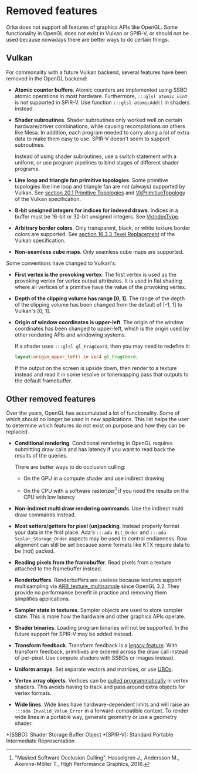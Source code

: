# Removed features

Orka does not support all features of graphics APIs like OpenGL.
Some functionality in OpenGL does not exist in Vulkan or SPIR-V,
or should not be used because nowadays there are better ways to
do certain things.

## Vulkan

For commonality with a future Vulkan backend, several features have been
removed in the OpenGL backend:

- **Atomic counter buffers**.
  Atomic counters are implemented using SSBO atomic operations in most
  hardware. Furthermore, `:::glsl atomic_uint` is not supported in SPIR-V.
  Use function `:::glsl atomicAdd()` in shaders instead.

- **Shader subroutines**.
    Shader subroutines only worked well on certain hardware/driver
    combinations, while causing recompilations on others like Mesa. In
    addition, each program needed to carry along a lot of extra data to make
    them easy to use. SPIR-V doesn't seem to support subroutines.

    Instead of using shader subroutines, use a switch statement with a
    uniform, or use program pipelines to bind stages of different shader
    programs.

- **Line loop and triangle fan primitive topologies**.
  Some primitive topologies like line loop and triangle fan are not
  (always) supported by Vulkan.
  See [section 20.1 Primitive Topologies][url-vulkan-spec-primitive-topologies]
  and [VkPrimitiveTopology][url-vkprimitivetopology] of the Vulkan specification.

- **8-bit unsigned integers for indices for indexed draws**.
  Indices in a buffer must be 16-bit or 32-bit unsigned integers.
  See [VkIndexType][url-vkindextype].

- **Arbitrary border colors**.
  Only transparent, black, or white texture border colors are supported.
  See [section 16.3.3 Texel Replacement][url-vulkans-spec-border-colors]
  of the Vulkan specification.

- **Non-seamless cube maps**.
  Only seamless cube maps are supported.

Some conventions have changed to Vulkan's:

- **First vertex is the provoking vertex**.
  The first vertex is used as the provoking vertex for vertex output
  attributes. It is used in flat shading where all vertices of a primitive
  have the value of the provoking vertex.

- **Depth of the clipping volume has range [0, 1]**.
  The range of the depth of the clipping volume has been changed from
  the default of [-1, 1] to Vulkan's [0, 1].

- **Origin of window coordinates is upper-left**.
    The origin of the window coordinates has been changed to upper-left,
    which is the origin used by other rendering APIs and windowing systems.

    If a shader uses `:::glsl gl_FragCoord`, then you may need to redefine it:

    ```glsl
    layout(origin_upper_left) in vec4 gl_FragCoord;
    ```

    If the output on the screen is upside down, then render to a texture
    instead and read it in some resolve or tonemapping pass that outputs
    to the default framebuffer.

## Other removed features

Over the years, OpenGL has accumulated a lot of functionality. Some of which
should no longer be used in new applications. This list helps the user
to determine which features do not exist on purpose and how they can be
replaced.

- **Conditional rendering**.
    Conditional rendering in OpenGL requires submitting draw calls and has
    latency if you want to read back the results of the queries.

    There are better ways to do occlusion culling:

    * On the GPU in a compute shader and use indirect drawing

    * On the CPU with a software rasterizer[^1] if you need the results on the
      CPU with low latency

- **Non-indirect multi draw rendering commands**.
  Use the indirect multi draw commands instead.

- **Most setters/getters for pixel (un)packing**.
  Instead properly format your data in the first place. Ada's `:::ada Bit_Order`
  and `:::ada Scalar_Storage_Order` aspects may be used to control endianness.
  Row alignment can still be set because some formats like KTX require
  data to be (not) packed.

- **Reading pixels from the framebuffer**.
  Read pixels from a texture attached to the framebuffer instead.

- **Renderbuffers**.
  Renderbuffers are useless because textures support multisampling via
  [ARB_texture_multisample][url-gl-ext-multisample] since OpenGL 3.2.
  They provide no performance benefit in practice and removing them
  simplifies applications.

- **Sampler state in textures**.
  Sampler objects are used to store sampler state. This is more how the
  hardware and other graphics APIs operate.

- **Shader binaries**.
  Loading program binaries will not be supported. In the future support
  for SPIR-V may be added instead.

- **Transform feedback**.
  Transform feedback is a [legacy feature][url-blog-transform-feedback].
  With transform feedback, primitives are ordered across the draw call
  instead of per-pixel. Use compute shaders with SSBOs or images instead.

- **Uniform arrays**.
  Set separate vectors and matrices, or use [UBOs][url-docs-ubos].

- **Vertex array objects**.
  Vertices can be [pulled programmatically][url-docs-vertex-formats] in
  vertex shaders. This avoids having to track and pass around extra objects
  for vertex formats.

- **Wide lines**.
  Wide lines have hardware-dependent limits and will raise an
  `:::ada Invalid_Value_Error` in a forward-compatible context.
  To render wide lines in a portable way, generate geometry or use a
  geometry shader.

[^1]:
    "Masked Software Occlusion Culling", Hasselgren J., Andersson M.,
    Akenine-Möller T., High Performance Graphics, 2016.

*[SSBO]: Shader Storage Buffer Object
*[SPIR-V]: Standard Portable Intermediate Representation

  [url-docs-ubos]: /rendering/buffers/#ubo
  [url-docs-vertex-formats]: /rendering/vertex-formats/
  [url-blog-transform-feedback]: http://jason-blog.jlekstrand.net/2018/10/transform-feedback-is-terrible-so-why.html
  [url-gl-ext-multisample]: https://www.khronos.org/registry/OpenGL/extensions/ARB/ARB_texture_multisample.txt
  [url-vulkan-spec-primitive-topologies]: https://www.khronos.org/registry/vulkan/specs/1.2/html/chap20.html#drawing-primitive-topologies
  [url-vkprimitivetopology]: https://www.khronos.org/registry/vulkan/specs/1.2-extensions/man/html/VkPrimitiveTopology.html
  [url-vkindextype]: https://www.khronos.org/registry/vulkan/specs/1.2/html/chap20.html#VkIndexType
  [url-vulkans-spec-border-colors]: https://www.khronos.org/registry/vulkan/specs/1.2/html/chap16.html#textures-texel-replacement
